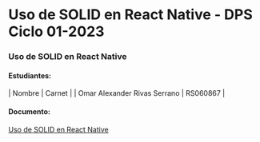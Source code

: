 # Uso de SOLID en React Native - DPS Ciclo 01-2023

### Uso de SOLID en React Native

#### Estudiantes:

| Nombre  | Carnet |
| Omar Alexander Rivas Serrano | RS060867 |


#### Documento:

[Uso de SOLID en React Native](/Autenticación%20con%20Firebase.pdf)
